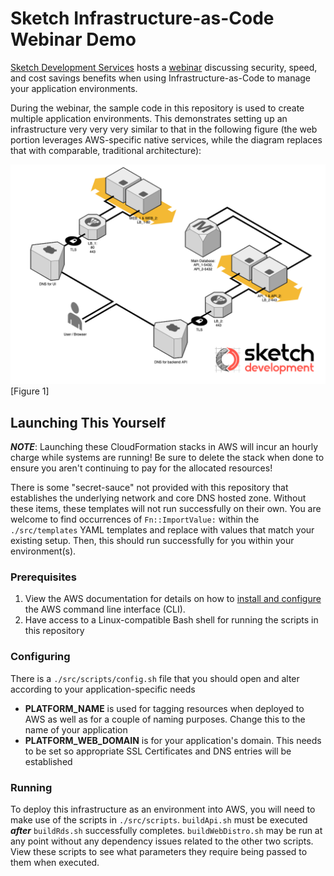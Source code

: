# Sketch Infrastructure-as-Code Webinar Demo

[Sketch Development Services](https://sketchdev.io) hosts a [webinar](https://sketchdev.io/how-to-improve-security-speed-and-savings-with-infrastructure-as-code-webinar) discussing security, speed, and cost savings benefits when using Infrastructure-as-Code to manage your application environments.

During the webinar, the sample code in this repository is used to create multiple application environments. This demonstrates setting up an infrastructure very very very similar to that in the following figure (the web portion leverages AWS-specific native services, while the diagram replaces that with comparable, traditional architecture):

![Figure 1 - Resulting Infrastructure](./iac-webinar.png "Resulting Infrastructure")
[Figure 1]


## Launching This Yourself

***NOTE***: Launching these CloudFormation stacks in AWS will incur an hourly charge while systems are running! Be sure to delete the stack when done to ensure you aren't continuing to pay for the allocated resources!

There is some "secret-sauce" not provided with this repository that establishes the underlying network and core DNS hosted zone. Without these items, these templates will not run successfully on their own. You are welcome to find occurrences of `Fn::ImportValue:` within the `./src/templates` YAML templates and replace with values that match your existing setup. Then, this should run successfully for you within your environment(s).


### Prerequisites

  1. View the AWS documentation for details on how to [install and configure](https://docs.aws.amazon.com/cli/latest/userguide/cli-chap-welcome.html) the AWS command line interface (CLI).
  2. Have access to a Linux-compatible Bash shell for running the scripts in this repository


### Configuring

There is a `./src/scripts/config.sh` file that you should open and alter according to your application-specific needs

  * **PLATFORM_NAME** is used for tagging resources when deployed to AWS as well as for a couple of naming purposes. Change this to the name of your application
  * **PLATFORM_WEB_DOMAIN** is for your application's domain. This needs to be set so appropriate SSL Certificates and DNS entries will be established


### Running

To deploy this infrastructure as an environment into AWS, you will need to make use of the scripts in `./src/scripts`.  `buildApi.sh` must be executed ***after*** `buildRds.sh` successfully completes. `buildWebDistro.sh` may be run at any point without any dependency issues related to the other two scripts.  View these scripts to see what parameters they require being passed to them when executed.
